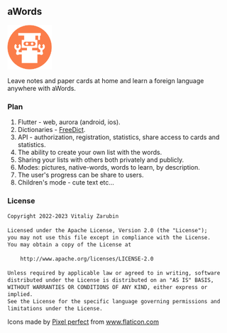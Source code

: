 aWords
---

<p>
    <img alt="icon" src="data/icon/icon_empty.png" width="100px"/>
</p>

Leave notes and paper cards at home and learn a foreign language anywhere with aWords.

### Plan

1. Flutter - web, aurora (android, ios).
2. Dictionaries - [FreeDict](https://freedict.org/).
3. API - authorization, registration, statistics, share access to cards and statistics.
4. The ability to create your own list with the words.
5. Sharing your lists with others both privately and publicly.
6. Modes: pictures, native-words, words to learn, by description.
7. The user's progress can be share to users.
8. Children's mode - cute text etc...

### License

```
Copyright 2022-2023 Vitaliy Zarubin

Licensed under the Apache License, Version 2.0 (the "License");
you may not use this file except in compliance with the License.
You may obtain a copy of the License at

    http://www.apache.org/licenses/LICENSE-2.0

Unless required by applicable law or agreed to in writing, software
distributed under the License is distributed on an "AS IS" BASIS,
WITHOUT WARRANTIES OR CONDITIONS OF ANY KIND, either express or implied.
See the License for the specific language governing permissions and
limitations under the License.
```

<div>Icons made by <a href="https://icon54.com/" title="Pixel perfect">Pixel perfect</a> from <a href="https://www.flaticon.com/" title="Flaticon">www.flaticon.com</a></div>